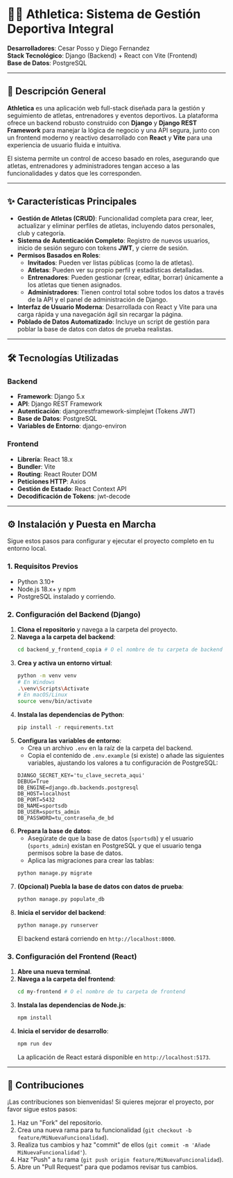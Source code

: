 # 🏃‍♂️ Athletica: Sistema de Gestión Deportiva Integral

**Desarrolladores**: Cesar Posso y Diego Fernandez  
**Stack Tecnológico**: Django (Backend) + React con Vite (Frontend)  
**Base de Datos**: PostgreSQL

---

## 📝 Descripción General

**Athletica** es una aplicación web full-stack diseñada para la gestión y seguimiento de atletas, entrenadores y eventos deportivos. La plataforma ofrece un backend robusto construido con **Django** y **Django REST Framework** para manejar la lógica de negocio y una API segura, junto con un frontend moderno y reactivo desarrollado con **React** y **Vite** para una experiencia de usuario fluida e intuitiva.

El sistema permite un control de acceso basado en roles, asegurando que atletas, entrenadores y administradores tengan acceso a las funcionalidades y datos que les corresponden.

---

## ✨ Características Principales

-   **Gestión de Atletas (CRUD)**: Funcionalidad completa para crear, leer, actualizar y eliminar perfiles de atletas, incluyendo datos personales, club y categoría.
-   **Sistema de Autenticación Completo**: Registro de nuevos usuarios, inicio de sesión seguro con tokens **JWT**, y cierre de sesión.
-   **Permisos Basados en Roles**:
    -   **Invitados**: Pueden ver listas públicas (como la de atletas).
    -   **Atletas**: Pueden ver su propio perfil y estadísticas detalladas.
    -   **Entrenadores**: Pueden gestionar (crear, editar, borrar) únicamente a los atletas que tienen asignados.
    -   **Administradores**: Tienen control total sobre todos los datos a través de la API y el panel de administración de Django.
-   **Interfaz de Usuario Moderna**: Desarrollada con React y Vite para una carga rápida y una navegación ágil sin recargar la página.
-   **Poblado de Datos Automatizado**: Incluye un script de gestión para poblar la base de datos con datos de prueba realistas.

---

## 🛠️ Tecnologías Utilizadas

### Backend
-   **Framework**: Django 5.x
-   **API**: Django REST Framework
-   **Autenticación**: djangorestframework-simplejwt (Tokens JWT)
-   **Base de Datos**: PostgreSQL
-   **Variables de Entorno**: django-environ

### Frontend
-   **Librería**: React 18.x
-   **Bundler**: Vite
-   **Routing**: React Router DOM
-   **Peticiones HTTP**: Axios
-   **Gestión de Estado**: React Context API
-   **Decodificación de Tokens**: jwt-decode

---

## ⚙️ Instalación y Puesta en Marcha

Sigue estos pasos para configurar y ejecutar el proyecto completo en tu entorno local.

### **1. Requisitos Previos**

-   Python 3.10+
-   Node.js 18.x+ y npm
-   PostgreSQL instalado y corriendo.

### **2. Configuración del Backend (Django)**

1.  **Clona el repositorio** y navega a la carpeta del proyecto.
2.  **Navega a la carpeta del backend**:
    ```bash
    cd backend_y_frontend_copia # O el nombre de tu carpeta de backend
    ```
3.  **Crea y activa un entorno virtual**:
    ```bash
    python -m venv venv
    # En Windows
    .\venv\Scripts\Activate
    # En macOS/Linux
    source venv/bin/activate
    ```
4.  **Instala las dependencias de Python**:
    ```bash
    pip install -r requirements.txt
    ```
5.  **Configura las variables de entorno**:
    -   Crea un archivo `.env` en la raíz de la carpeta del backend.
    -   Copia el contenido de `.env.example` (si existe) o añade las siguientes variables, ajustando los valores a tu configuración de PostgreSQL:
    ```env
    DJANGO_SECRET_KEY='tu_clave_secreta_aqui'
    DEBUG=True
    DB_ENGINE=django.db.backends.postgresql
    DB_HOST=localhost
    DB_PORT=5432
    DB_NAME=sportsdb
    DB_USER=sports_admin
    DB_PASSWORD=tu_contraseña_de_bd
    ```
6.  **Prepara la base de datos**:
    -   Asegúrate de que la base de datos (`sportsdb`) y el usuario (`sports_admin`) existan en PostgreSQL y que el usuario tenga permisos sobre la base de datos.
    -   Aplica las migraciones para crear las tablas:
    ```bash
    python manage.py migrate
    ```
7.  **(Opcional) Puebla la base de datos con datos de prueba**:
    ```bash
    python manage.py populate_db
    ```
8.  **Inicia el servidor del backend**:
    ```bash
    python manage.py runserver
    ```
    El backend estará corriendo en `http://localhost:8000`.

### **3. Configuración del Frontend (React)**

1.  **Abre una nueva terminal**.
2.  **Navega a la carpeta del frontend**:
    ```bash
    cd my-frontend # O el nombre de tu carpeta de frontend
    ```
3.  **Instala las dependencias de Node.js**:
    ```bash
    npm install
    ```
4.  **Inicia el servidor de desarrollo**:
    ```bash
    npm run dev
    ```
    La aplicación de React estará disponible en `http://localhost:5173`.

---

## 🤝 Contribuciones

¡Las contribuciones son bienvenidas! Si quieres mejorar el proyecto, por favor sigue estos pasos:

1.  Haz un "Fork" del repositorio.
2.  Crea una nueva rama para tu funcionalidad (`git checkout -b feature/MiNuevaFuncionalidad`).
3.  Realiza tus cambios y haz "commit" de ellos (`git commit -m 'Añade MiNuevaFuncionalidad'`).
4.  Haz "Push" a tu rama (`git push origin feature/MiNuevaFuncionalidad`).
5.  Abre un "Pull Request" para que podamos revisar tus cambios.